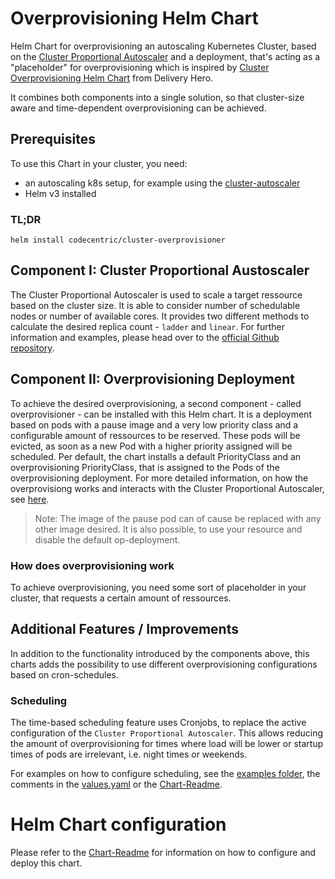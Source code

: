 # Overprovisioning Helm Chart

Helm Chart for overprovisioning an autoscaling Kubernetes Cluster, based on the [Cluster Proportional Autoscaler](https://github.com/kubernetes-sigs/cluster-proportional-autoscaler) and a deployment, that's acting as a "placeholder" for overprovisioning which is inspired by [Cluster Overprovisioning Helm Chart](https://github.com/deliveryhero/helm-charts/tree/master/stable/cluster-overprovisioner) from Delivery Hero.

It combines both components into a single solution, so that cluster-size aware and time-dependent overprovisioning can be achieved.

## Prerequisites
To use this Chart in your cluster, you need:
* an autoscaling k8s setup, for example using the [cluster-autoscaler](https://github.com/kubernetes/autoscaler/tree/master/cluster-autoscaler)
* Helm v3 installed

### TL;DR
```
helm install codecentric/cluster-overprovisioner
```

## Component I: Cluster Proportional Austoscaler
The Cluster Proportional Autoscaler is used to scale a target ressource based on the cluster size. It is able to consider number of schedulable nodes or number of available cores. It provides two different methods to calculate the desired replica count - `ladder` and `linear`. For further information and examples, please head over to the [official Github repository](https://github.com/kubernetes-sigs/cluster-proportional-autoscaler/tree/master/examples).

## Component II: Overprovisioning Deployment
To achieve the desired overprovisioning, a second component - called overprovisioner - can be installed with this Helm chart. It is a deployment based on pods with a pause image and a very low priority class and a configurable amount of ressources to be reserved. These pods will be evicted, as soon as a new Pod with a higher priority assigned will be scheduled. Per default, the chart installs a default PriorityClass and an overprovisioning PriorityClass, that is assigned to the Pods of the overprovisioning deployment. 
For more detailed information, on how the overprovisiong works and interacts with the Cluster Proportional Autoscaler, see [here](#how-does-overprovisioning-work). 

> Note: The image of the pause pod can of cause be replaced with any other image desired. It is also possible, to use your resource and disable the default op-deployment.

### How does overprovisioning work
To achieve overprovisioning, you need some sort of placeholder in your cluster, that requests a certain amount of ressources. 

## Additional Features / Improvements
In addition to the functionality introduced by the components above, this charts adds the possibility to use different overprovisioning configurations based on cron-schedules.

### Scheduling
The time-based scheduling feature uses Cronjobs, to replace the active configuration of the `Cluster Proportional Autoscaler`. This allows reducing the amount of overprovisioning for times where load will be lower or startup times of pods are irrelevant, i.e. night times or weekends. 

For examples on how to configure scheduling, see the [examples folder](examples/), the comments in the [values.yaml](values.yaml) or the [Chart-Readme](charts/cluster-overprovisioner/README.md).

# Helm Chart configuration
Please refer to the [Chart-Readme](charts/cluster-overprovisioner/README.md) for information on how to configure and deploy this chart.
